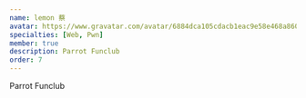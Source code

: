 ```yaml
---
name: lemon 蔡
avatar: https://www.gravatar.com/avatar/6884dca105cdacb1eac9e58e468a860f?d=identicon&s=256
specialties: [Web, Pwn]
member: true
description: Parrot Funclub
order: 7
---
```


Parrot Funclub

